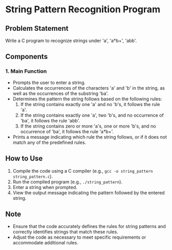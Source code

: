 # String Pattern Recognition Program

## Problem Statement
Write a C program to recognize strings under 'a', 'a*b+', 'abb'.

## Components

### 1. Main Function
- Prompts the user to enter a string.
- Calculates the occurrences of the characters 'a' and 'b' in the string, as well as the occurrences of the substring 'ba'.
- Determines the pattern the string follows based on the following rules:
  1. If the string contains exactly one 'a' and no 'b's, it follows the rule 'a'.
  2. If the string contains exactly one 'a', two 'b's, and no occurrence of 'ba', it follows the rule 'abb'.
  3. If the string contains zero or more 'a's, one or more 'b's, and no occurrence of 'ba', it follows the rule 'a*b+'.
- Prints a message indicating which rule the string follows, or if it does not match any of the predefined rules.

## How to Use
1. Compile the code using a C compiler (e.g., `gcc -o string_pattern string_pattern.c`).
2. Run the compiled program (e.g., `./string_pattern`).
3. Enter a string when prompted.
4. View the output message indicating the pattern followed by the entered string.

## Note
- Ensure that the code accurately defines the rules for string patterns and correctly identifies strings that match these rules.
- Adjust the code as necessary to meet specific requirements or accommodate additional rules.
